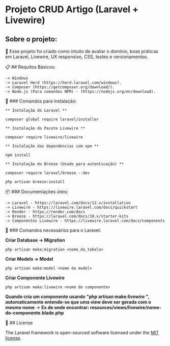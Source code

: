 # Projeto CRUD Artigo (Laravel + Livewire)

## Sobre o projeto:

🚀 Esse projeto foi criado como intuito de avaliar o domínio, boas práticas em Laravel, Livewire, UX responsivo, CSS, testes e versionamentos.

📋 ## Requitos Básicos:

    -> Windows
    -> Laravel Herd (https://herd.laravel.com/windows).
    -> Composer (https://getcomposer.org/download/).
    -> Node.js (Para comandos NPM) - (https://nodejs.org/en/download).

🔧 ### Comandos para instalação:

    ** Instalação do Laravel **
```
composer global require laravel/installer
```
    ** Instalação do Pacote Livewire **
```
composer require livewire/livewire
```
    ** Instalação das dependencias com npm **
```
npm install
```
    ** Instalação do Breeze (Usado para autenticação) **
```
composer require laravel/breeze --dev
```

```
php artisan breeze:install
```

📦 ### Documentações úteis:
    
    -> Laravel - https://laravel.com/docs/12.x/installation
    -> Livewire - https://livewire.laravel.com/docs/quickstart
    -> Render - https://render.com/docs
    -> Breeze - https://laravel.com/docs/10.x/starter-kits
    -> Componentes Livewire - https://livewire.laravel.com/docs/components

📌 ### Comandos necessários para o Laravel:

**Criar Database -> Migration** 
```
php artisan make:migration <nome_da_tabela>
```
**Criar Models -> Model**
```
php artisan make:model <nome da model>
```
**Criar Componente Livewire**
```
php artisan make:livewire <nome do componente>
```
 **Quando cria um componente usando "php artisan make:livewire <nome do componente>", automaticamente entende-se que uma view deve ser gerada com o mesmo nome**
    -> **Ex de onde encontrar: resources/views/livewire/nome-do-componente.blade.php** 
    
📄 ## License

The Laravel framework is open-sourced software licensed under the [MIT license](https://opensource.org/licenses/MIT).
